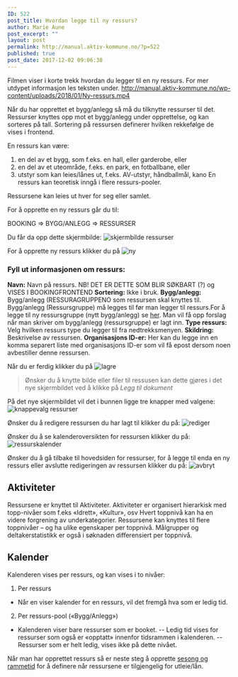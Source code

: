 ```yaml
---
ID: 522
post_title: Hvordan legge til ny ressurs?
author: Marie Aune
post_excerpt: ""
layout: post
permalink: http://manual.aktiv-kommune.no/?p=522
published: true
post_date: 2017-12-02 09:06:38
---
```

Filmen viser i korte trekk hvordan du legger til en ny ressurs. For mer utdypet informasjon les teksten under.
http://manual.aktiv-kommune.no/wp-content/uploads/2018/01/Ny-ressurs.mp4


Når du har opprettet et bygg/anlegg så må du tilknytte ressurser til det. Ressurser knyttes opp mot et bygg/anlegg under opprettelse, og kan sorteres på tall. Sortering på ressursen definerer hvilken rekkefølge de vises i frontend.

En ressurs kan være:
1. en del av et bygg, som f.eks. en hall, eller garderobe, eller 
2. en del av et uteområde, f.eks. en park, en fotballbane, eller
3. utstyr som kan leies/lånes ut, f.eks. AV-utstyr, håndballmål, kano
En ressurs kan teoretisk inngå i flere ressurs-pooler.

Ressursene kan leies ut hver for seg eller samlet.

For å opprette en ny ressurs går du til:

BOOKING => BYGG/ANLEGG => RESSURSER 

Du får da opp dette skjermbilde: 
![skjermbilde ressurser](http://manual.aktiv-kommune.no/wp-content/uploads/2017/12/Skjermbilderessurser.png)

For å opprette ny ressurs klikker du på 
![ny](http://manual.aktiv-kommune.no/wp-content/uploads/2017/12/NY.png)

### Fyll ut informasjonen om ressurs: 
**Navn:** Navn på ressurs. NB! DET ER DETTE SOM BLIR SØKBART (?) og VISES I BOOKINGFRONTEND
**Sortering:** Ikke i bruk.
**Bygg/anlegg:** Bygg/anlegg (RESSURAGRUPPENO som ressursen skal knyttes til. Bygg/anlegg (Ressursgruppe) må legges til før man legger til ressurs.For å legge til ny ressursgruppe (nytt bygg/anlegg) se [her](http://manual.aktiv-kommune.no/?p=166). Man vil få opp forslag når man skriver om bygg/anlegg (ressursgruppe) er lagt inn. 
**Type ressurs:** Velg hvilken ressurs type du legger til fra nedtrekksmenyen.
**Skildring:** Beskrivelse av ressursen.
**Organisasjons ID-er:** Her kan du legge inn en komma separert liste med organisasjons ID-er som vil få epost dersom noen avbestiller denne ressursen. 

Når du er ferdig klikker du på 
![lagre](http://manual.aktiv-kommune.no/wp-content/uploads/2017/12/lagre.png)

> Ønsker du å knytte bilde eller filer til ressusen kan dette gjøres i det nye skjermbildet ved å klikke på *Legg til dokument*

På det nye skjermbildet vil det i bunnen ligge tre knapper med valgene: 
![knappevalg ressurser](http://manual.aktiv-kommune.no/wp-content/uploads/2017/12/Skjermbilderessurs.png)

Ønsker du å redigere ressursen du har lagt til klikker du på:
![rediger](http://manual.aktiv-kommune.no/wp-content/uploads/2017/12/rediger.png)

Ønsker du å se kalenderoversikten for ressursen klikker du på:
![ressurskalender](http://manual.aktiv-kommune.no/wp-content/uploads/2017/12/ressurskalender.png)

Ønsker du å gå tilbake til hovedsiden for ressurser, for å legge til enda en ny ressurs eller avslutte redigeringen av ressursen klikker du på:
![avbryt](http://manual.aktiv-kommune.no/wp-content/uploads/2017/12/avbryt.png)

## Aktiviteter
Ressursene er knyttet til Aktiviteter.
Aktiviteter er organisert hierarkisk med topp-nivåer som f.eks «Idrett», «Kultur», osv
Hvert toppnivå kan ha en videre forgrening av underkategorier.
Ressursene kan knyttes til flere toppnivåer – og ha ulike egenskaper per toppnivå.
Målgrupper og deltakerstatistikk er også i søknaden differensiert per toppnivå.

## Kalender
Kalenderen vises per ressurs, og kan vises i to nivåer:
1) Per ressurs
- Når en viser kalender for en ressurs, vil det fremgå hva som er ledig tid.
2) Per ressurs-pool («Bygg/Anlegg»)
-  Kalenderen viser bare ressurser som er booket.
-- Ledig tid vises for ressurser som også er «opptatt» innenfor tidsrammen i kalenderen.
-- Ressurser som er helt ledig, vises ikke på dette nivået.


Når man har opprettet ressurs så er neste steg å opprette [sesong og rammetid](http://manual.aktiv-kommune.no/?p=502) for å definere når ressursene er tilgjengelig for utleie/lån.